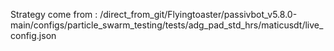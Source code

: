 Strategy come from : /direct_from_git/Flyingtoaster/passivbot_v5.8.0-main/configs/particle_swarm_testing/tests/adg_pad_std_hrs/maticusdt/live_config.json
